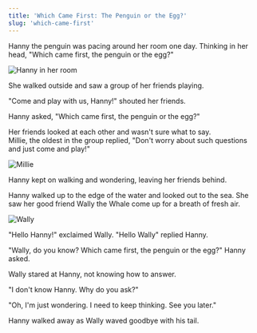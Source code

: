 ```yaml
---
title: 'Which Came First: The Penguin or the Egg?'
slug: 'which-came-first'
---
```


Hanny the penguin was pacing around her room one day.  Thinking in her head, "Which came first, the penguin or the egg?"
        
![Hanny in her room](/drawings/hanny-room.jpg)

She walked outside and saw a group of her friends playing.  

"Come and play with us, Hanny!" shouted her friends.

Hanny asked, "Which came first, the penguin or the egg?"

Her friends looked at each other and wasn't sure what to say.  
Millie, the oldest in the group replied, "Don't worry about such questions and just come and play!"

![Millie](/drawings/millie.jpg)

Hanny kept on walking and wondering, leaving her friends behind.

Hanny walked up to the edge of the water and looked out to the sea.
She saw her good friend Wally the Whale come up for a breath of fresh air. 

![Wally](/drawings/wally.jpg)

"Hello Hanny!" exclaimed Wally.
"Hello Wally" replied Hanny.

"Wally, do you know? Which came first, the penguin or the egg?" Hanny asked.

Wally stared at Hanny, not knowing how to answer.  

"I don't know Hanny.  Why do you ask?"

"Oh, I'm just wondering. I need to keep thinking.  See you later."

Hanny walked away as Wally waved goodbye with his tail.




